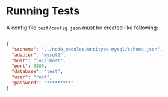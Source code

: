 # Running Tests

A config file `test/config.json` must be created like following:

``` json

{
  "$schema": "../node_modules/entitype-mysql/schema.json",
  "adapter": "mysql2",
  "host": "localhost",
  "port": 3306,
  "database": "test",
  "user": "root",
  "password": "*********"
}

```
